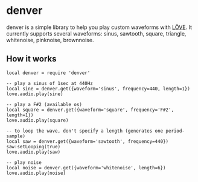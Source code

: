 # denver
denver is a simple library to help you play custom waveforms with
[LÖVE](http://love2d.org). It currently supports several waveforms:
sinus, sawtooth, square, triangle, whitenoise, pinknoise, brownnoise.

## How it works
```
local denver = require 'denver'

-- play a sinus of 1sec at 440Hz
local sine = denver.get({waveform='sinus', frequency=440, length=1})
love.audio.play(sine)

-- play a F#2 (available os)
local square = denver.get({waveform='square', frequency='F#2', length=1})
love.audio.play(square)

-- to loop the wave, don't specify a length (generates one period-sample)
local saw = denver.get({waveform='sawtooth', frequency=440})
saw:setLooping(true)
love.audio.play(saw)

-- play noise
local noise = denver.get({waveform='whitenoise', length=6})
love.audio.play(noise)
```

